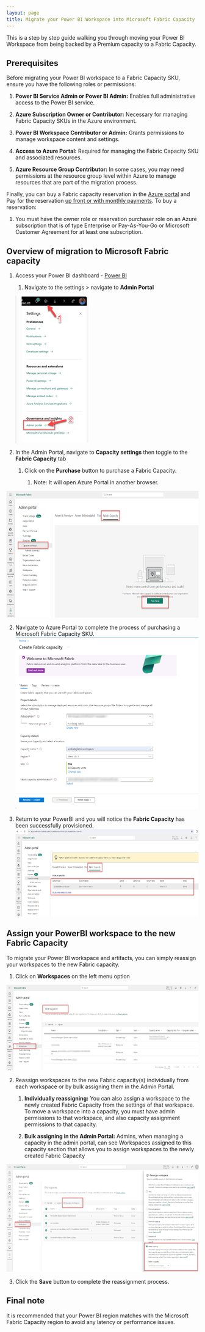 ```yaml
---
layout: page
title: Migrate your Power BI Workspace into Microsoft Fabric Capacity
---
```

This is a step by step guide walking you through moving your Power BI Workspace from being backed by a Premium capacity to a Fabric Capacity.

## Prerequisites ##

Before migrating your Power BI workspace to a Fabric Capacity SKU,
ensure you have the following roles or permissions:

1.  **Power BI Service Admin or Power BI Admin:** Enables full
    administrative access to the Power BI service.

2.  **Azure Subscription Owner or Contributor:** Necessary for managing
    Fabric Capacity SKUs in the Azure environment.

3.  **Power BI Workspace Contributor or Admin:** Grants permissions to
    manage workspace content and settings.

4.  **Access to Azure Portal:** Required for managing the Fabric
    Capacity SKU and associated resources.

5.  **Azure Resource Group Contributor:** In some cases, you may need
    permissions at the resource group level within Azure to manage
    resources that are part of the migration process.

Finally, you can buy a Fabric capacity reservation in the [Azure
portal](https://portal.azure.com/#view/Microsoft_Azure_Reservations/ReservationsBrowseBlade)
and Pay for the reservation [up front or with monthly
payments](https://learn.microsoft.com/en-us/azure/cost-management-billing/reservations/prepare-buy-reservation).
To buy a reservation:

1.  You must have the owner role or reservation purchaser role on an
    Azure subscription that is of type Enterprise or Pay-As-You-Go or
    Microsoft Customer Agreement for at least one subscription.

## Overview of migration to Microsoft Fabric capacity ##

1.  Access your Power BI dashboard - [Power
    BI](https://app.powerbi.com/home?experience=power-bi)

    1.  Navigate to the settings \> navigate to **Admin Portal**

> <img src="./images/image1.png" style="width:1.82293in;height:4.00003in"
> alt="A screenshot of a phone Description automatically generated" />

2.  In the Admin Portal, navigate to **Capacity settings** then toggle
    to the **Fabric Capacity** tab

    1.  Click on the **Purchase** button to purchase a Fabric Capacity.

        1.  Note: It will open Azure Portal in another browser.

<img src="./images/image2.png" style="width:6.5in;height:3.45764in"
alt="A screenshot of a computer Description automatically generated" />

2.  Navigate to Azure Portal to complete the process of purchasing a
    Microsoft Fabric Capacity SKU.  
    <img src="./images/image3.png" style="width:5.19795in;height:4.69274in"
    alt="A screenshot of a computer Description automatically generated" />

3.  Return to your PowerBI and you will notice the **Fabric Capacity**
    has been successfully provisioned.  
    <img src="./images/image4.png" style="width:6.5in;height:2.39861in"
    alt="A screenshot of a computer Description automatically generated" />

## Assign your PowerBI workspace to the new Fabric Capacity ##

To migrate your Power BI workspace and artifacts, you can simply
reassign your workspaces to the new Fabric capacity.

1.  Click on **Workspaces** on the left menu option

<img src="./images/image5.png" style="width:6.5in;height:2.33542in"
alt="A screenshot of a computer Description automatically generated" />

2.  Reassign workspaces to the new Fabric capacity(s) individually from
    each workspace or by bulk assigning them in the Admin Portal.

    1.  **Individually reassigning:** You can also assign a workspace to
        the newly created Fabric Capacity from the settings of that
        workspace. To move a workspace into a capacity, you must have
        admin permissions to that workspace, and also capacity
        assignment permissions to that capacity.

    2.  **Bulk assigning in the Admin Portal:** Admins, when managing a
        capacity in the admin portal, can see Workspaces assigned to
        this capacity section that allows you to assign workspaces to
        the newly created Fabric Capacity

<img src="./images/image6.png" style="width:6.5in;height:2.94028in"
alt="A screenshot of a computer Description automatically generated" />

3.  Click the **Save** button to complete the reassignment process.

## Final note ##

It is recommended that your Power BI region matches with the Microsoft
Fabric Capacity region to avoid any latency or performance issues.